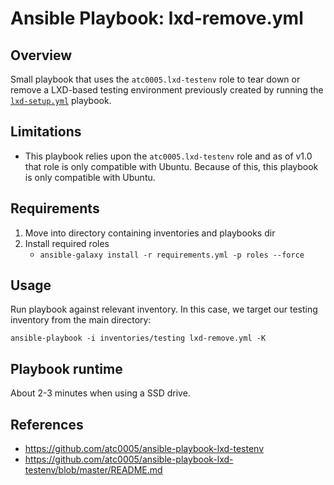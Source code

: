 # Ansible Playbook: lxd-remove.yml

## Overview

Small playbook that uses the `atc0005.lxd-testenv` role to tear down or remove
a LXD-based testing environment previously created by running the
[`lxd-setup.yml`](lxd-setup.md) playbook.

## Limitations

- This playbook relies upon the `atc0005.lxd-testenv` role and as of v1.0 that
  role is only compatible with Ubuntu. Because of this, this playbook is only
  compatible with Ubuntu.

## Requirements

1. Move into directory containing inventories and playbooks dir
1. Install required roles
    - `ansible-galaxy install -r requirements.yml -p roles --force`

## Usage

Run playbook against relevant inventory. In this case, we target our
testing inventory from the main directory:

`ansible-playbook -i inventories/testing lxd-remove.yml -K`

## Playbook runtime

About 2-3 minutes when using a SSD drive.

## References

- <https://github.com/atc0005/ansible-playbook-lxd-testenv>
- <https://github.com/atc0005/ansible-playbook-lxd-testenv/blob/master/README.md>
